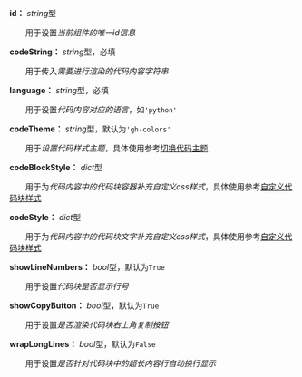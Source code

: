 **id：** *string*型

　　用于设置*当前组件的唯一id信息*

**codeString：** *string*型，必填

　　用于传入*需要进行渲染的代码内容字符串*

**language：** *string*型，必填

　　用于设置*代码内容对应的语言*，如`'python'`

**codeTheme：** *string*型，默认为`'gh-colors'`

　　用于*设置代码样式主题*，具体使用参考[切换代码主题](/change-code-theme)

**codeBlockStyle：** *dict*型

　　用于为*代码内容中的代码块容器补充自定义css样式*，具体使用参考[自定义代码块样式](/custom-code-block-style)

**codeStyle：** *dict*型

　　用于为*代码内容中的代码块文字补充自定义css样式*，具体使用参考[自定义代码块样式](/custom-code-block-style)

**showLineNumbers：** *bool*型，默认为`True`

　　用于设置*代码块是否显示行号*

**showCopyButton：** *bool*型，默认为`True`

　　用于设置*是否渲染代码块右上角复制按钮*

**wrapLongLines：** *bool*型，默认为`False`

　　用于设置*是否针对代码块中的超长内容行自动换行显示*